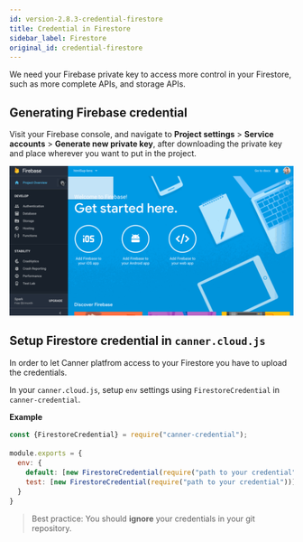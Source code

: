 ```yaml
---
id: version-2.8.3-credential-firestore
title: Credential in Firestore
sidebar_label: Firestore
original_id: credential-firestore
---
```


We need your Firebase private key to access more control in your Firestore, such as more complete APIs, and storage APIs.

## Generating Firebase credential

Visit your Firebase console, and navigate to **Project settings** > **Service accounts** > **Generate new private key**, after downloading the private key and place wherever you want to put in the project.

![firebasesdk](/img/firebasesdk.gif)

## Setup Firestore credential in `canner.cloud.js`

In order to let Canner platfrom access to your Firestore you have to upload the credentials.

In your `canner.cloud.js`, setup `env` settings using `FirestoreCredential` in `canner-credential`.

**Example**

```js
const {FirestoreCredential} = require("canner-credential");

module.exports = {
  env: {
    default: [new FirestoreCredential(require("path to your credential"))],
    test: [new FirestoreCredential(require("path to your credential"))]
  }
}
```

> Best practice: You should **ignore** your credentials in your git repository.